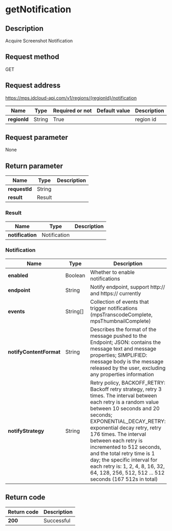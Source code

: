 # getNotification


## Description
Acquire Screenshot Notification

## Request method
GET

## Request address
https://mps.jdcloud-api.com/v1/regions/{regionId}/notification

|Name|Type|Required or not|Default value|Description|
|---|---|---|---|---|
|**regionId**|String|True||region id|

## Request parameter
None


## Return parameter
|Name|Type|Description|
|---|---|---|
|**requestId**|String||
|**result**|Result||


### Result
|Name|Type|Description|
|---|---|---|
|**notification**|Notification||
### Notification
|Name|Type|Description|
|---|---|---|
|**enabled**|Boolean|Whether to enable notifications|
|**endpoint**|String|Notify endpoint, support http:// and https:// currently|
|**events**|String[]|Collection of events that trigger notifications (mpsTranscodeComplete, mpsThumbnailComplete)|
|**notifyContentFormat**|String|Describes the format of the message pushed to the Endpoint; JSON: contains the message text and message properties; SIMPLIFIED: message body is the message released by the user, excluding any properties information|
|**notifyStrategy**|String|Retry policy, BACKOFF_RETRY: Backoff retry strategy, retry 3 times. The interval between each retry is a random value between 10 seconds and 20 seconds; EXPONENTIAL_DECAY_RETRY: exponential decay retry, retry 176 times.  The interval between each retry is incremented to 512 seconds, and the total retry time is 1 day; the specific interval for each retry is: 1, 2, 4, 8, 16, 32, 64, 128, 256, 512, 512 ... 512 seconds (167 512s in total)|

## Return code
|Return code|Description|
|---|---|
|**200**|Successful|
